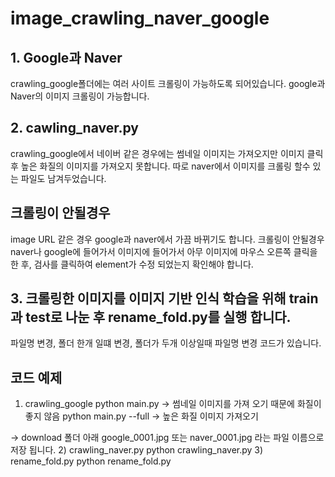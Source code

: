 # image_crawling_naver_google

## 1. Google과 Naver
crawling_google폴더에는 여러 사이트 크롤링이 가능하도록 되어있습니다.
google과 Naver의 이미지 크롤링이 가능합니다.

## 2. cawling_naver.py
crawling_google에서 네이버 같은 경우에는 썸네일 이미지는 가져오지만 이미지 클릭 후 높은 화질의 이미지를 가져오지 못합니다.
따로 naver에서 이미지를 크롤링 할수 있는 파일도 남겨두었습니다.

## 크롤링이 안될경우
image URL 같은 경우 google과 naver에서 가끔 바뀌기도 합니다. 크롤링이 안될경우 naver나 google에 들어가서 이미지에 들어가서
아무 이미지에 마우스 오른쪽 클릭을 한 후, 검사를 클릭하여 element가 수정 되었는지 확인해야 합니다.

## 3. 크롤링한 이미지를 이미지 기반 인식 학습을 위해 train과 test로 나눈 후 rename_fold.py를 실행 합니다.
파일명 변경, 폴더 한개 일떄 변경, 폴더가 두개 이상일때 파일명 변경 코드가 있습니다.

## 코드 예제
1) crawling_google 
  python main.py -> 썸네일 이미지를 가져 오기 때문에 화질이 좋지 않음
  python main.py --full -> 높은 화질 이미지 가져오기

  -> download 폴더 아래 google_0001.jpg 또는 naver_0001.jpg 라는 파일 이름으로 저장 됩니다.
2) crawling_naver.py
  python crawling_naver.py
3) rename_fold.py
  python rename_fold.py
